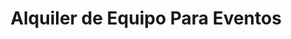 ---
title: "Alquiler de Equipo Para Eventos"
url: /liberia/alquiler-de-equipo-para-eventos/
shop: general
---